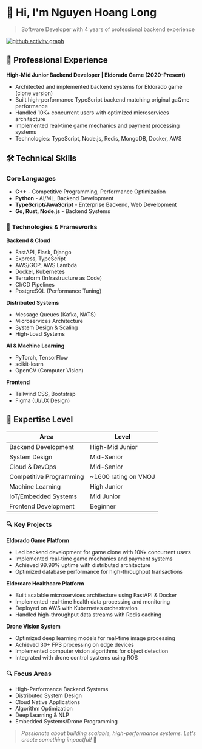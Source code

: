 # 👋 Hi, I'm Nguyen Hoang Long

> Software Developer with 4 years of professional backend experience

[![github activity graph](https://github-readme-activity-graph.vercel.app/graph?username=whlongg&theme=tokyo-night)](https://github.com/ashutosh00710/github-readme-activity-graph)

## 💼 Professional Experience

**High-Mid Junior Backend Developer | Eldorado Game (2020-Present)**
- Architected and implemented backend systems for Eldorado game (clone version)
- Built high-performance TypeScript backend matching original gaQme performance
- Handled 10K+ concurrent users with optimized microservices architecture
- Implemented real-time game mechanics and payment processing systems
- Technologies: TypeScript, Node.js, Redis, MongoDB, Docker, AWS

## 🛠️ Technical Skills

### Core Languages
- **C++** - Competitive Programming, Performance Optimization
- **Python** - AI/ML, Backend Development
- **TypeScript/JavaScript** - Enterprise Backend, Web Development
- **Go, Rust, Node.js** - Backend Systems

### 🔧 Technologies & Frameworks

**Backend & Cloud**
- FastAPI, Flask, Django
- Express, TypeScript
- AWS/GCP, AWS Lambda
- Docker, Kubernetes
- Terraform (Infrastructure as Code)
- CI/CD Pipelines
- PostgreSQL (Performance Tuning)

**Distributed Systems**
- Message Queues (Kafka, NATS)
- Microservices Architecture
- System Design & Scaling
- High-Load Systems

**AI & Machine Learning**
- PyTorch, TensorFlow
- scikit-learn
- OpenCV (Computer Vision)

**Frontend**
- Tailwind CSS, Bootstrap
- Figma (UI/UX Design)

## 🎯 Expertise Level

| Area | Level |
|------|--------|
| Backend Development | High-Mid Junior |
| System Design | Mid-Senior |
| Cloud & DevOps | Mid-Senior |
| Competitive Programming | ~1600 rating on VNOJ |
| Machine Learning | High Junior |
| IoT/Embedded Systems | Mid Junior |
| Frontend Development | Beginner |

### 🔍 Key Projects

**Eldorado Game Platform**
- Led backend development for game clone with 10K+ concurrent users
- Implemented real-time game mechanics and payment systems
- Achieved 99.99% uptime with distributed architecture
- Optimized database performance for high-throughput transactions

**Eldercare Healthcare Platform**
- Built scalable microservices architecture using FastAPI & Docker
- Implemented real-time health data processing and monitoring
- Deployed on AWS with Kubernetes orchestration
- Handled high-throughput data streams with Redis caching

**Drone Vision System**
- Optimized deep learning models for real-time image processing
- Achieved 30+ FPS processing on edge devices
- Implemented computer vision algorithms for object detection
- Integrated with drone control systems using ROS

### 🔍 Focus Areas
- High-Performance Backend Systems
- Distributed System Design
- Cloud Native Applications
- Algorithm Optimization
- Deep Learning & NLP
- Embedded Systems/Drone Programming

> *Passionate about building scalable, high-performance systems. Let's create something impactful!* 🚀
